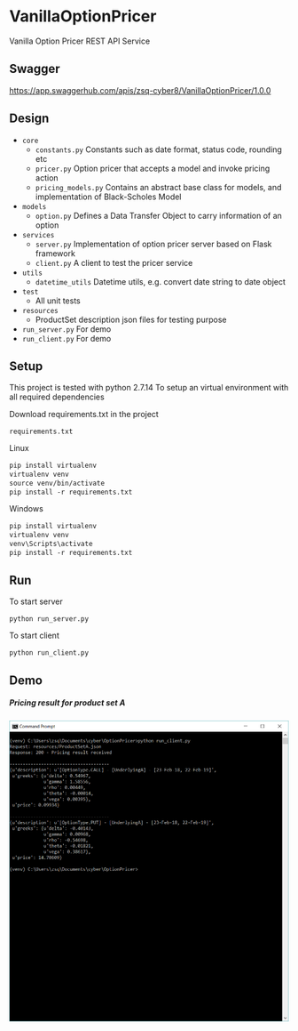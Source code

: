 # VanillaOptionPricer
Vanilla Option Pricer REST API Service

## Swagger
https://app.swaggerhub.com/apis/zsq-cyber8/VanillaOptionPricer/1.0.0

## Design
* ```core```
  * ```constants.py``` Constants such as date format, status code, rounding etc
  * ```pricer.py``` Option pricer that accepts a model and invoke pricing action
  * ```pricing_models.py``` Contains an abstract base class for models, and implementation of Black-Scholes Model
* ```models```
  * ```option.py``` Defines a Data Transfer Object to carry information of an option
* ```services```
  * ```server.py``` Implementation of option pricer server based on Flask framework
  * ```client.py``` A client to test the pricer service
* ```utils```
  * ```datetime_utils``` Datetime utils, e.g. convert date string to date object
* ```test```
  * All unit tests
* ```resources```
  * ProductSet description json files for testing purpose
* ```run_server.py``` For demo
* ```run_client.py``` For demo


## Setup
This project is tested with python 2.7.14
To setup an virtual environment with all required dependencies

Download requirements.txt in the project
```
requirements.txt
```

Linux
```
pip install virtualenv
virtualenv venv
source venv/bin/activate
pip install -r requirements.txt
```

Windows
```
pip install virtualenv
virtualenv venv
venv\Scripts\activate
pip install -r requirements.txt
```

## Run
To start server
```
python run_server.py
```

To start client
```
python run_client.py
```

## Demo
##### *Pricing result for product set A*
![image](https://github.com/zsq-cyber/VanillaOptionPricer/blob/master/screenshots/ProductSetAPricing.png)
